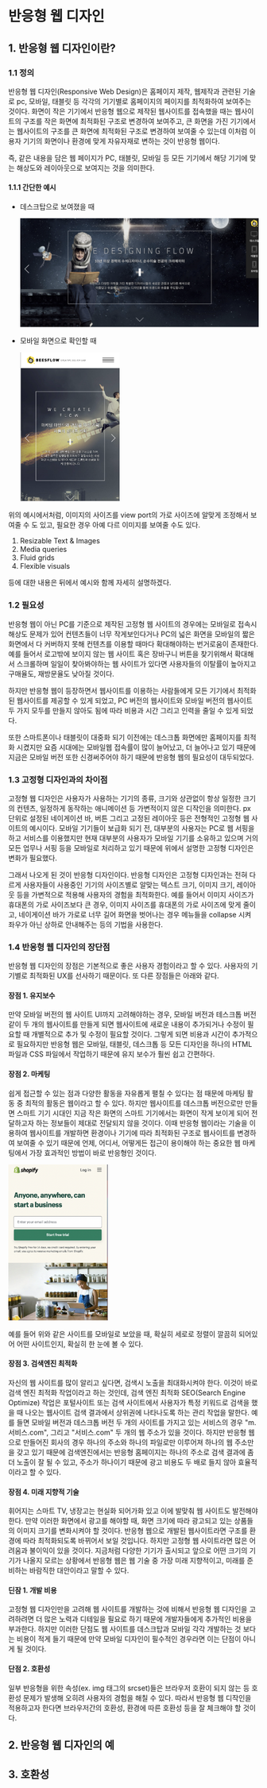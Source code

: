 # 반응형 웹 디자인

## 1. 반응형 웹 디자인이란?

### 1.1 정의

반응형 웹 디자인(Responsive Web Design)은 홈페이지 제작, 웹제작과 관련된 기술로 pc, 모바일, 태블릿 등 각각의 기기별로
홈페이지의 페이지를 최적화하여 보여주는 것이다. 화면이 작은 기기에서 반응형 웹으로 제작된 웹사이트를 접속했을 때는 웹사이트의 구조를 작은 화면에 최적화된 구조로 변경하여 보여주고, 큰 화면을 가진 기기에서는 웹사이트의 구조를 큰 화면에 최적화된 구조로
변경하여 보여줄 수 있는데 이처럼 이용자 기기의 화면이나 환경에 맞게 자유자재로 변하는 것이 반응형 웹이다.

즉, 같은 내용을 담은 웹 페이지가 PC, 태블릿, 모바일 등 모든 기기에서 해당 기기에 맞는 해상도와 레이아웃으로 보여지는 것을 의미한다.

#### 1.1.1 간단한 예시

- 데스크탑으로 보여졌을 때

  <img src="./img/desktop.png" width="500">
  <br/>

- 모바일 화면으로 확인할 때

  <img src="./img/mobile.png" width="200">

위의 예시에서처럼, 이미지의 사이즈를 view port의 가로 사이즈에 알맞게 조정해서 보여줄 수 도 있고, 필요한 경우 아예 다르 이미지를 보여줄 수도 있다.

1. Resizable Text & Images
2. Media queries
3. Fluid grids
4. Flexible visuals

등에 대한 내용은 뒤에서 예시와 함께 자세히 설명하겠다.

### 1.2 필요성

반응형 웹이 아닌 PC를 기준으로 제작된 고정형 웹 사이트의 경우에는 모바일로 접속시 해상도 문제가 있어 컨텐츠들이 너무 작게보인다거나 PC의 넓은 화면을 모바일의 짧은 화면에서 다 커버하지 못해 컨텐츠를 이용할 때마다 확대해야하는 번거로움이 존재한다. 예를 들어서 로고밖에 보이지 않는 웹 사이트 혹은 장바구니 버튼을 찾기위해서 확대해서 스크롤하며 일일이 찾아봐야하는 웹 사이트가 있다면 사용자들의 이탈률이 높아지고 구매율도, 재방문율도 낮아질 것이다.

하지만 반응형 웹이 등장하면서 웹사이트를 이용하는 사람들에게 모든 기기에서 최적화된 웹사이트를 제공할 수 있게 되었고, PC 버전의 웹사이트와 모바일 버전의 웹사이트 두 가지 모두를 만들지 않아도 됨에 따라 비용과 시간 그리고 인력을 줄일 수 있게 되었다.

또한 스마트폰이나 태블릿이 대중화 되기 이전에는 데스크톱 화면에만 홈페이지를 최적화 시켰지만 요즘 시대에는 모바일웹 접속률이
많이 늘어났고, 더 늘어나고 있기 때문에 지금은 모바일 버전 또한 신경써주어야 하기 때문에 반응형 웹의 필요성이 대두되었다.

### 1.3 고정형 디자인과의 차이점

고정형 웹 디자인은 사용자가 사용하는 기기의 종류, 크기와 상관없이 항상 일정한 크기의 컨텐츠, 일정하게 동작하는 애니메이션 등 가변적이지 않은 디작인을 의미한다. px 단위로 설정된 네이게이션 바, 버튼 그리고 고정된 레이아웃 등은 전형적인 고정형 웹 사이트의 예시이다. 모바일 기기들이 보급화 되기 전, 대부분의 사용자는 PC로 웹 서핑을 하고 서비스를 이용했지만 현재 대부분의 사용자가 모바일 기기를 소유하고 있으며 거의 모든 업무나 서핑 등을 모바일로 처리하고 있기 때문에 위에서 설명한 고정형 디자인은 변화가 필요했다.

그래서 나오게 된 것이 반응형 디자인이다. 반응형 디자인은 고정형 디자인과는 전혀 다르게 사용자들이 사용중인 기기의 사이즈별로 알맞는 텍스트 크기, 이미지 크기, 레이아웃 등을 가변적으로 적용해 사용자의 경험을 최적화한다. 예를 들어서 이미지 사이즈가 휴대폰의 가로 사이즈보다 큰 경우, 이미지 사이즈를 휴대폰의 가로 사이즈에 맞게 줄이고, 네이게이션 바가 가로로 너무 길어 화면을 벗어나는 경우 메뉴들을 collapse 시켜 좌우가 아닌 상하로 안내해주는 등의 기법을 사용한다.

### 1.4 반응형 웹 디자인의 장단점

반응형 웹 디자인의 장점은 기본적으로 좋은 사용자 경험이라고 할 수 있다. 사용자의 기기별로 최적화된 UX를 선사하기 때문이다. 또 다른 장점들은 아래와 같다.

#### 장점 1. 유지보수

만약 모바일 버전의 웹 사이트 UI까지 고려해야하는 경우, 모바일 버전과 테스크톱 버전같이 두 개의 웹사이트를 만들게 되면 웹사이트에 새로운 내용이 추가되거나 수정이 필요할 때 개별적으로 추가 및 수정이 필요할 것이다. 그렇게 되면 비용과 시간이 추가적으로 필요하지만 반응형 웹은 모바일, 태블릿, 데스크톱 등 모든 디자인을 하나의 HTML 파일과 CSS 파일에서 작업하기 때문에 유지 보수가 훨씬 쉽고 간편하다.

#### 장점 2. 마케팅

쉽게 접근할 수 있는 점과 다양한 활동을 자유롭게 펼칠 수 있다는 점 때문에 마케팅 활동 중 최적의 활동은 웹이라고 할 수 있다. 하지만 웹사이트를 데스크톱 버전으로만 만들면 스마트 기기 시대인 지금 작은 화면의 스마트 기기에서는 화면이 작게 보이게 되어 전달하고자 하는 정보들이 제대로 전달되지 않을 것이다. 이때 반응형 웹이라는 기술을 이용하여 웹사이트를 개발하면 환경이나 기기에 따라 최적화된 구조로 웹사이트를 변경하여 보여줄 수 있기 때문에 언제, 어디서, 어떻게든 접근이 용이해야 하는 중요한 웹 마케팅에서 가장 효과적인 방법이 바로 반응형인 것이다.

<img src="./img/mobile2.png" width=200>

예를 들어 위와 같은 사이트를 모바일로 보았을 때, 확실히 세로로 정렬이 깔끔히 되어있어 어떤 사이트인지, 확실히 한 눈에 볼 수 있다.

#### 장점 3. 검색엔진 최적화

자신의 웹 사이트를 많이 알리고 싶다면, 검색시 노출을 최대화시켜야 한다. 이것이 바로 검색 엔진 최적화 작업이라고 하는 것인데, 검색 엔진 최적화 SEO(Search Engine Optimize) 작업은 포털사이트 또는 검색 사이트에서 사용자가 특정 키워드로 검색을 했을 때 나오는 웹사이트 검색 결과에서 상위권에 나타나도록 하는 관리 작업을 말한다. 예를 들면 모바일 버전과 데스크톱 버전 두 개의 사이트를 가지고 있는 서비스의 경우 "m.서비스.com", 그리고 "서비스.com" 두 개의 웹 주소가 있을 것이다. 하지만 반응형 웹으로 만들어진 회사의 경우 하나의 주소와 하나의 파일로만 이루어져 하나의 웹 주소만을 갖고 있기 때문에 검색엔진에서는 반응형 홈페이지는 하나의 주소로 검색 결과에 좀 더 노출이 잘 될 수 있고, 주소가 하나이기 때문에 광고 비용도 두 배로 들지 않아 효율적이라고 할 수 있다.

#### 장점 4. 미래 지향적 기술

휘어지는 스마트 TV, 냉장고는 현실화 되어가화 있고 이에 발맞춰 웹 사이트도 발전해야 한다. 만약 이러한 화면에서 광고를 해야할 때, 화면 크기에 따라 광고되고 있는 상품들의 이미지 크기를 변화시켜야 할 것이다. 반응형 웹으로 개발된 웹사이트라면 구조를 환경에 따라 최적화되도록 바뀌어서 보일 것입니다. 하지만 고정형 웹 사이트라면 많은 어려움과 불이익이 있을 것이다. 지금처럼 다양한 기기가 출시되고 앞으로 어떤 크기의 기기가 나올지 모르는 상황에서 반응형 웹은 웹 기술 중 가장 미래 지향적이고, 미래를 준비하는 바람직한 대안이라고 말할 수 있다.

#### 딘잠 1. 개발 비용

고정형 웹 디자인만을 고려해 웹 사이트를 개발하는 것에 비해서 반응형 웹 디자인을 고려하려면 더 많은 노력과 디테일을 필요로 하기 때문에 개발자들에게 추가적인 비용을 부과한다. 하지만 이러한 단점도 웹 사이트를 데스크탑과 모바일 각각 개발하는 것 보다는 비용이 적게 들기 때문에 만약 모바일 디자인이 필수적인 경우라면 이는 단점이 아니게 될 것이다.

#### 단점 2. 호환성

일부 반응형을 위한 속성(ex. img 태그의 srcset)들은 브라우저 호환이 되지 않는 등 호환성 문제가 발생해 오히려 사용자의 경험을 해칠 수 있다. 따라서 반응형 웹 디작인을 적용하고자 한다면 브라우저간의 호환성, 환경에 따른 호환성 등을 잘 체크해야 할 것이다.

## 2. 반응형 웹 디자인의 예

## 3. 호환성
